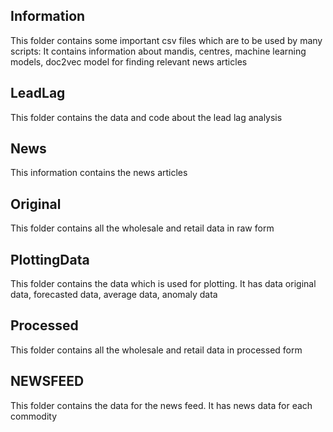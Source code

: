 ## Information
This folder contains some important csv files which are to be used by many scripts:
	It contains information about mandis, centres, machine learning models, doc2vec model for finding relevant news articles

## LeadLag 
This folder contains the data and code about the lead lag analysis

## News
This information contains the news articles 

## Original
This folder contains all the wholesale and retail data in raw form

## PlottingData
This folder contains the data which is used for plotting. It has data original data, forecasted data, average data, anomaly data

## Processed
This folder contains all the wholesale and retail data in processed form

## NEWSFEED
This folder contains the data for the news feed. It has news data for each commodity 
